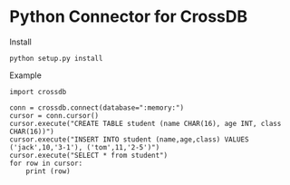 # Python Connector for CrossDB

Install
```
python setup.py install
```

Example
```
import crossdb

conn = crossdb.connect(database=":memory:")
cursor = conn.cursor()
cursor.execute("CREATE TABLE student (name CHAR(16), age INT, class CHAR(16))")
cursor.execute("INSERT INTO student (name,age,class) VALUES ('jack',10,'3-1'), ('tom',11,'2-5')")
cursor.execute("SELECT * from student")
for row in cursor:
	print (row)
```
